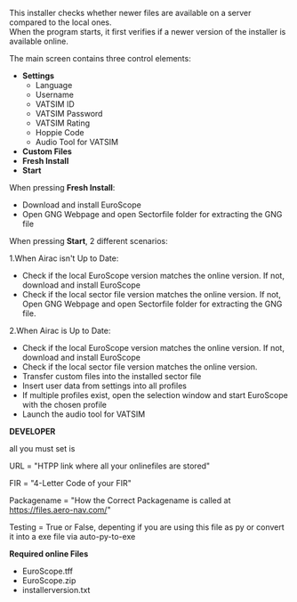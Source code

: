 This installer checks whether newer files are available on a server compared to the local ones.  
When the program starts, it first verifies if a newer version of the installer is available online.  

The main screen contains three control elements:  
- **Settings**  
  - Language  
  - Username  
  - VATSIM ID  
  - VATSIM Password  
  - VATSIM Rating  
  - Hoppie Code  
  - Audio Tool for VATSIM
- **Custom Files**  
- **Fresh Install**  
- **Start**  

When pressing **Fresh Install**:  
   - Download and install EuroScope  
   - Open GNG Webpage and open Sectorfile folder for extracting the GNG file 

When pressing **Start**, 2 different scenarios:

1.When Airac isn't Up to Date:
   - Check if the local EuroScope version matches the online version. If not, download and install EuroScope  
   - Check if the local sector file version matches the online version. If not, Open GNG Webpage and open Sectorfile folder for extracting the GNG file.  

2.When Airac is Up to Date:
   - Check if the local EuroScope version matches the online version. If not, download and install EuroScope  
   - Check if the local sector file version matches the online version.
   - Transfer custom files into the installed sector file  
   - Insert user data from settings into all profiles  
   - If multiple profiles exist, open the selection window and start EuroScope with the chosen profile  
   - Launch the audio tool for VATSIM  


**DEVELOPER**

all you must set is 

URL = "HTPP link where all your onlinefiles are stored"

FIR = "4-Letter Code of your FIR"

Packagename = "How the Correct Packagename is called at https://files.aero-nav.com/"

Testing = True or False, depenting if you are using this file as py or convert it into a exe file via auto-py-to-exe


**Required online Files**
- EuroScope.tff
- EuroScope.zip
- installerversion.txt
